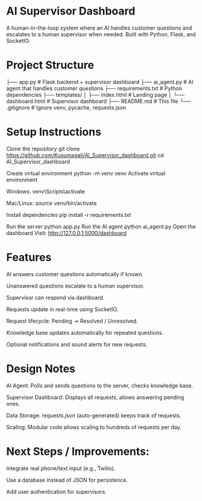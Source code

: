 # AI Supervisor Dashboard

A human-in-the-loop system where an AI handles customer questions and escalates to a human supervisor when needed. Built with Python, Flask, and SocketIO.


# Project Structure

├── app.py # Flask backend + supervisor dashboard
├── ai_agent.py # AI agent that handles customer questions
├── requirements.txt # Python dependencies
├── templates/
│ ├── index.html # Landing page
│ └── dashboard.html # Supervisor dashboard
├── README.md # This file
└── .gitignore # Ignore venv, pycache, requests.json



# Setup Instructions
Clone the repository
git clone https://github.com/Kusumagali/AI_Supervisor_dashboard.git
cd AI_Supervisor_dashboard


Create virtual environment
python -m venv venv
Activate virtual environment

Windows: venv\Scripts\activate

Mac/Linux: source venv/bin/activate

Install dependencies
pip install -r requirements.txt


Run the server
python app.py
Run the AI agent
python ai_agent.py
Open the dashboard
Visit: http://127.0.0.1:5000/dashboard

# Features
AI answers customer questions automatically if known.

Unanswered questions escalate to a human supervisor.

Supervisor can respond via dashboard.

Requests update in real-time using SocketIO.

Request lifecycle: Pending → Resolved / Unresolved.

Knowledge base updates automatically for repeated questions.

Optional notifications and sound alerts for new requests.

# Design Notes
AI Agent: Polls and sends questions to the server, checks knowledge base.

Supervisor Dashboard: Displays all requests, allows answering pending ones.

Data Storage: requests.json (auto-generated) keeps track of requests.

Scaling: Modular code allows scaling to hundreds of requests per day.

# Next Steps / Improvements:

Integrate real phone/text input (e.g., Twilio).

Use a database instead of JSON for persistence.

Add user authentication for supervisors.


